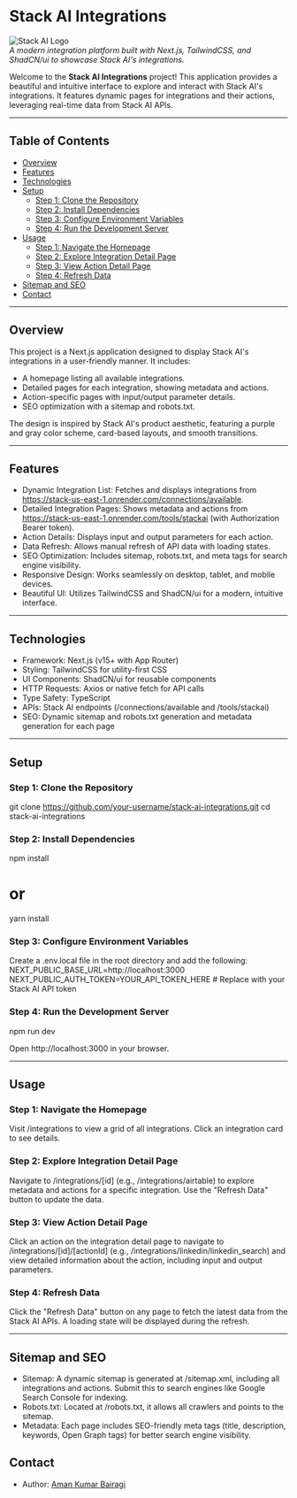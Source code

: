 # Stack AI Integrations

![Stack AI Logo](https://www.stack-ai.com/_next/static/media/stack.77c3de30.svg)  
_A modern integration platform built with Next.js, TailwindCSS, and ShadCN/ui to showcase Stack AI's integrations._

Welcome to the **Stack AI Integrations** project! This application provides a beautiful and intuitive interface to explore and interact with Stack AI's integrations. It features dynamic pages for integrations and their actions, leveraging real-time data from Stack AI APIs.

---

## Table of Contents

- [Overview](#overview)
- [Features](#features)
- [Technologies](#technologies)
- [Setup](#setup)
  - [Step 1: Clone the Repository](#step-1-clone-the-repository)
  - [Step 2: Install Dependencies](#step-2-install-dependencies)
  - [Step 3: Configure Environment Variables](#step-3-configure-environment-variables)
  - [Step 4: Run the Development Server](#step-4-run-the-development-server)
- [Usage](#usage)
  - [Step 1: Navigate the Homepage](#step-1-navigate-the-homepage)
  - [Step 2: Explore Integration Detail Page](#step-2-explore-integration-detail-page)
  - [Step 3: View Action Detail Page](#step-3-view-action-detail-page)
  - [Step 4: Refresh Data](#step-4-refresh-data)
- [Sitemap and SEO](#sitemap-and-seo)
- [Contact](#contact)

---

## Overview

This project is a Next.js application designed to display Stack AI's integrations in a user-friendly manner. It includes:

- A homepage listing all available integrations.
- Detailed pages for each integration, showing metadata and actions.
- Action-specific pages with input/output parameter details.
- SEO optimization with a sitemap and robots.txt.

The design is inspired by Stack AI's product aesthetic, featuring a purple and gray color scheme, card-based layouts, and smooth transitions.

---

## Features

- Dynamic Integration List: Fetches and displays integrations from https://stack-us-east-1.onrender.com/connections/available.
- Detailed Integration Pages: Shows metadata and actions from https://stack-us-east-1.onrender.com/tools/stackai (with Authorization Bearer token).
- Action Details: Displays input and output parameters for each action.
- Data Refresh: Allows manual refresh of API data with loading states.
- SEO Optimization: Includes sitemap, robots.txt, and meta tags for search engine visibility.
- Responsive Design: Works seamlessly on desktop, tablet, and mobile devices.
- Beautiful UI: Utilizes TailwindCSS and ShadCN/ui for a modern, intuitive interface.

---

## Technologies

- Framework: Next.js (v15+ with App Router)
- Styling: TailwindCSS for utility-first CSS
- UI Components: ShadCN/ui for reusable components
- HTTP Requests: Axios or native fetch for API calls
- Type Safety: TypeScript
- APIs: Stack AI endpoints (/connections/available and /tools/stackai)
- SEO: Dynamic sitemap and robots.txt generation and metadata generation for each page

---

## Setup

### Step 1: Clone the Repository

git clone https://github.com/your-username/stack-ai-integrations.git
cd stack-ai-integrations

### Step 2: Install Dependencies

npm install

# or

yarn install

### Step 3: Configure Environment Variables

Create a .env.local file in the root directory and add the following:
NEXT_PUBLIC_BASE_URL=http://localhost:3000
NEXT_PUBLIC_AUTH_TOKEN=YOUR_API_TOKEN_HERE # Replace with your Stack AI API token

### Step 4: Run the Development Server

npm run dev

Open http://localhost:3000 in your browser.

---

## Usage

### Step 1: Navigate the Homepage

Visit /integrations to view a grid of all integrations. Click an integration card to see details.

### Step 2: Explore Integration Detail Page

Navigate to /integrations/[id] (e.g., /integrations/airtable) to explore metadata and actions for a specific integration. Use the "Refresh Data" button to update the data.

### Step 3: View Action Detail Page

Click an action on the integration detail page to navigate to /integrations/[id]/[actionId] (e.g., /integrations/linkedin/linkedin_search) and view detailed information about the action, including input and output parameters.

### Step 4: Refresh Data

Click the "Refresh Data" button on any page to fetch the latest data from the Stack AI APIs. A loading state will be displayed during the refresh.

---

## Sitemap and SEO

- Sitemap: A dynamic sitemap is generated at /sitemap.xml, including all integrations and actions. Submit this to search engines like Google Search Console for indexing.
- Robots.txt: Located at /robots.txt, it allows all crawlers and points to the sitemap.
- Metadata: Each page includes SEO-friendly meta tags (title, description, keywords, Open Graph tags) for better search engine visibility.

## Contact

- Author: [Aman Kumar Bairagi](mailto:amanbairagi1089@gmail.com)
